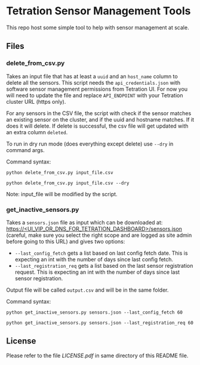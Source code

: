 # Tetration Sensor Management Tools

This repo host some simple tool to help with sensor management at scale.

## Files

### delete_from_csv.py

Takes an input file that has at least a `uuid` and an `host_name` column to delete all the sensors. This script needs the `api_credentials.json` with software sensor management permissions from Tetration UI. For now you will need to update the file and replace `API_ENDPOINT` with your Tetration cluster URL (https only).

For any sensors in the CSV file, the script with check if the sensor matches an existing sensor on the cluster, and if the uuid and hostname matches. If it does it will delete. If delete is successful, the csv file will get updated with an extra column `deleted`.

To run in dry run mode (does everything except delete) use `--dry` in command args.

Command syntax:

`python delete_from_csv.py input_file.csv`

`python delete_from_csv.py input_file.csv --dry`

Note: input_file will be modified by the script.

### get_inactive_sensors.py

Takes a `sensors.json` file as input which can be downloaded at: [https://<UI_VIP_OR_DNS_FOR_TETRATION_DASHBOARD>/sensors.json](https://<UI_VIP_OR_DNS_FOR_TETRATION_DASHBOARD>/sensors.json) (careful, make sure you select the right scope and are logged as site admin before going to this URL) and gives two options:

- `--last_config_fetch` gets a list based on last config fetch date. This is expecting an int with the number of days since last config fetch.
- `--last_registration_req` gets a list based on the last sensor registration request. This is expecting an int with the number of days since last sensor registration.

Output file will be called `output.csv` and will be in the same folder.

Command syntax:

`python get_inactive_sensors.py sensors.json --last_config_fetch 60`

`python get_inactive_sensors.py sensors.json --last_registration_req 60`

## License

Please refer to the file *LICENSE.pdf* in same directory of this README file.